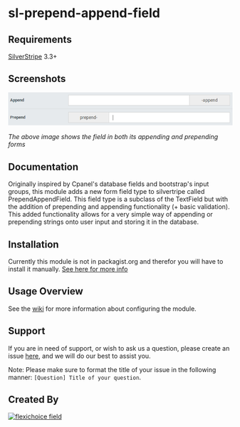 # sl-prepend-append-field #
Requirements
------------

[SilverStripe](http://www.silverstripe.org/) 3.3+


Screenshots
-----------

![flexichoice field](docs/screenshots/PrependAppendField.png?raw=true)

*The above image shows the field in both its appending and prepending forms*

Documentation
------------

Originally inspired by Cpanel's database fields and bootstrap's input groups, this module adds a new form field type to silvertripe called PrependAppendField. This field type is a subclass of the TextField but with the addition of prepending and appending functionality (+ basic validation). This added functionality allows for a very simple way of appending or prepending strings onto user input and storing it in the database.

Installation
------------

Currently this module is not in packagist.org and therefor you will have to install it manually. [See here for more info](https://docs.silverstripe.org/en/3/developer_guides/extending/modules/#from-an-archive-download)
<!-- ```
composer require "mooror/sl-prepend-append-field"
``` -->

Usage Overview
------------

See the [wiki](https://github.com/mooror/sl-prepend-append-field/wiki) for more information about configuring the module.

Support
------------
If you are in need of support, or wish to ask us a question, please create an issue [here](https://github.com/mooror/sl-prepend-append-field/issues), and we will do our best to assist you.

Note: Please make sure to format the title of your issue in the following manner: `[Question] Title of your question`.

Created By
------------
[![flexichoice field](docs/screenshots/sl-logo.jpg?raw=true)](http://www.sitelease.ca)
